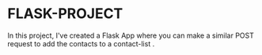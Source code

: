 # FLASK-PROJECT

In this project, I've created a Flask App where you can make a similar POST request to add the contacts to a contact-list .



